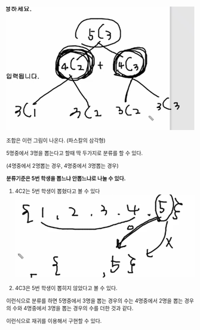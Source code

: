 ![img.png](img.png)

조합은 이런 그림이 나온다. (파스칼의 삼각형)

5명중에서 3명을 뽑는다고 할때 딱 두가지로 분류를 할 수 있다.

(4명중에서 2명뽑는 경우, 4명중에서 3명뽑는 경우)

**분류기준은 5번 학생을 뽑느냐 안뽑느냐로 나눌 수 있다.**

1. 4C2는 5번 학생이 뽑혔다고 볼 수 있다
![img_2.png](img_2.png)

2. 4C3은 5번 학생이 뽑히지 않았다고 볼 수 있다.

이런식으로 분류를 하면 5명중에서 3명을 뽑는 경우의 수는 4명중에서 2명을 뽑는 경우의 수와 4명중에서 3명을 뽑는 경우의 수를 더한 것과 같다.

이런식으로 재귀를 이용해서 구현할 수 있다.

